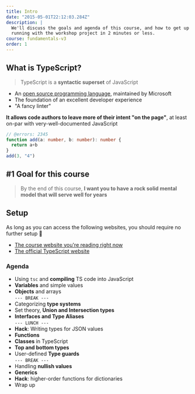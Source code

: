 ```yaml
---
title: Intro
date: "2015-05-01T22:12:03.284Z"
description: |
  We'll discuss the goals and agenda of this course, and how to get up and
  running with the workshop project in 2 minutes or less.
course: fundamentals-v3
order: 1
---
```


## What is TypeScript?

> TypeScript is a **syntactic superset** of JavaScript

* An [open source programming language](https://github.com/microsoft/TypeScript), maintained by Microsoft
* The foundation of an excellent developer experience
* "A fancy linter"

**It allows code authors to leave more of their intent "on the page"**, at least
on-par with very-well-documented JavaScript
```ts twoslash
// @errors: 2345
function add(a: number, b: number): number {
  return a+b
}
add(3, "4")
```

## #1 Goal for this course

> By the end of this course, **I want you to have a rock solid mental model that will serve well for years**


## Setup

As long as you can access the following websites, you should require no further setup :tada:
* [The course website you're reading right now](https://fun-v3.typescript-training.com)
* [The official TypeScript website](https://www.typescriptlang.org)

### Agenda

* Using `tsc` and **compiling** TS code into JavaScript
* **Variables** and simple values
* **Objects** and arrays
<br/>`--- BREAK ---`
* Categorizing **type systems**
* Set theory, **Union and Intersection types**
* **Interfaces and Type Aliases** 
<br/>`--- LUNCH ---`
* **Hack**: Writing types for JSON values
* **Functions**
* **Classes** in TypeScript
* **Top and bottom types**
* User-defined **Type guards**
<br/>`--- BREAK ---`
* Handling **nullish values**
* **Generics**
* **Hack**: higher-order functions for dictionaries
* Wrap up

